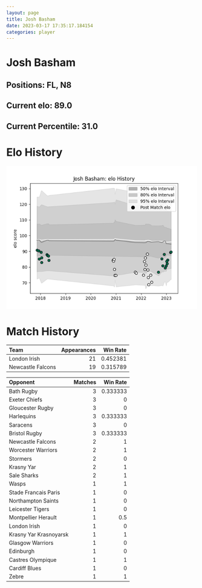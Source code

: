 ```yaml
---  
layout: page  
title: Josh Basham  
date: 2023-03-17 17:35:17.184154  
categories: player  
---
```

# Josh Basham

## Positions: FL, N8

## Current elo: 89.0

## Current Percentile: 31.0

# Elo History


![elo history](history_JoshBasham.png)
# Match History


| Team              |   Appearances |   Win Rate |
|:------------------|--------------:|-----------:|
| London Irish      |            21 |   0.452381 |
| Newcastle Falcons |            19 |   0.315789 |

| Opponent               |   Matches |   Win Rate |
|:-----------------------|----------:|-----------:|
| Bath Rugby             |         3 |   0.333333 |
| Exeter Chiefs          |         3 |   0        |
| Gloucester Rugby       |         3 |   0        |
| Harlequins             |         3 |   0.333333 |
| Saracens               |         3 |   0        |
| Bristol Rugby          |         3 |   0.333333 |
| Newcastle Falcons      |         2 |   1        |
| Worcester Warriors     |         2 |   1        |
| Stormers               |         2 |   0        |
| Krasny Yar             |         2 |   1        |
| Sale Sharks            |         2 |   1        |
| Wasps                  |         1 |   1        |
| Stade Francais Paris   |         1 |   0        |
| Northampton Saints     |         1 |   0        |
| Leicester Tigers       |         1 |   0        |
| Montpellier Herault    |         1 |   0.5      |
| London Irish           |         1 |   0        |
| Krasny Yar Krasnoyarsk |         1 |   1        |
| Glasgow Warriors       |         1 |   0        |
| Edinburgh              |         1 |   0        |
| Castres Olympique      |         1 |   1        |
| Cardiff Blues          |         1 |   0        |
| Zebre                  |         1 |   1        |